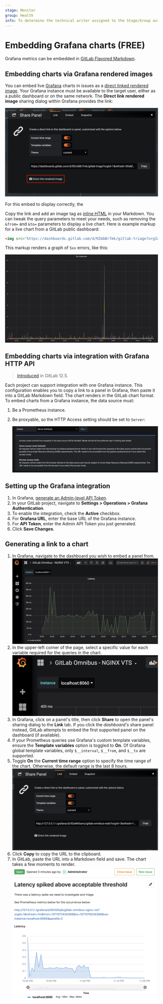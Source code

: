 ```yaml
---
stage: Monitor
group: Health
info: To determine the technical writer assigned to the Stage/Group associated with this page, see https://about.gitlab.com/handbook/engineering/ux/technical-writing/#assignments
---
```


# Embedding Grafana charts **(FREE)**

Grafana metrics can be embedded in [GitLab Flavored Markdown](../../user/markdown.md).

## Embedding charts via Grafana rendered images

You can embed live [Grafana](https://docs.gitlab.com/omnibus/settings/grafana.html)
charts in issues as a
[direct linked rendered image](https://grafana.com/docs/grafana/latest/reference/share_panel/#direct-link-rendered-image). Your Grafana instance must be available to the
target user, either as a public dashboard or on the same network. The
**Direct link rendered image** sharing dialog within Grafana provides the link:

![Grafana Direct Linked Rendered Image](img/grafana_live_embed.png)

For this embed to display correctly, the

Copy the link and add an image tag as [inline HTML](../../user/markdown.md#inline-html)
in your Markdown. You can tweak the query parameters to meet your needs, such as
removing the `&from=` and `&to=` parameters to display a live chart. Here is example
markup for a live chart from a GitLab public dashboard:

```html
<img src="https://dashboards.gitlab.com/d/RZmbBr7mk/gitlab-triage?orgId=1&refresh=30s&var-env=gprd&var-environment=gprd&var-prometheus=prometheus-01-inf-gprd&var-prometheus_app=prometheus-app-01-inf-gprd&var-backend=All&var-type=All&var-stage=main&from=1580444107655&to=1580465707655"/>
```

This markup renders a graph of `5xx` errors, like this:

![Grafana dashboard embedded preview](img/grafana_embedded.png)

## Embedding charts via integration with Grafana HTTP API

> [Introduced](https://gitlab.com/gitlab-org/gitlab/-/issues/31376) in GitLab 12.5.

Each project can support integration with one Grafana instance. This configuration
enables you to copy a link to a panel in Grafana, then paste it into a GitLab Markdown
field. The chart renders in the GitLab chart format. To embed charts
from a Grafana instance, the data source must:

1. Be a Prometheus instance.
1. Be proxyable, so the HTTP Access setting should be set to `Server`:

   ![HTTP Proxy Access](img/http_proxy_access_v12_5.png)

## Setting up the Grafana integration

1. In Grafana, [generate an Admin-level API Token](https://grafana.com/docs/grafana/latest/http_api/auth/#create-api-token).
1. In your GitLab project, navigate to **Settings > Operations > Grafana Authentication**.
1. To enable the integration, check the **Active** checkbox.
1. For **Grafana URL**, enter the base URL of the Grafana instance.
1. For **API Token**, enter the Admin API Token you just generated.
1. Click **Save Changes**.

## Generating a link to a chart

1. In Grafana, navigate to the dashboard you wish to embed a panel from.
   ![Grafana Metric Panel](img/grafana_panel_v12_5.png)
1. In the upper-left corner of the page, select a specific value for each variable
   required for the queries in the chart.
   ![Select Query Variables](img/select_query_variables_v12_5.png)
1. In Grafana, click on a panel's title, then click **Share** to open the panel's
   sharing dialog to the **Link** tab. If you click the _dashboard's_ share panel
   instead, GitLab attempts to embed the first supported panel on the dashboard (if available).
1. If your Prometheus queries use Grafana's custom template variables, ensure the
   **Template variables** option is toggled to **On**. Of Grafana global template
   variables, only `$__interval`, `$__from`, and `$__to` are supported.
1. Toggle **On** the **Current time range** option to specify the time range of
   the chart. Otherwise, the default range is the last 8 hours.
   ![Grafana Sharing Dialog](img/grafana_sharing_dialog_v12_5.png)
1. Click **Copy** to copy the URL to the clipboard.
1. In GitLab, paste the URL into a Markdown field and save. The chart takes a few
   moments to render.
   ![GitLab Rendered Grafana Panel](img/rendered_grafana_embed_v12_5.png)
